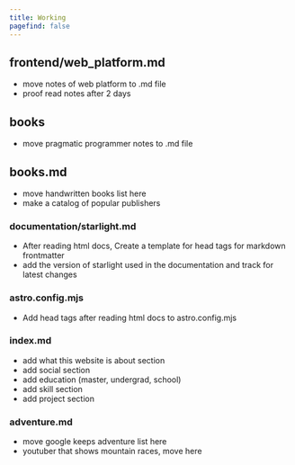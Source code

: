 ```yaml
---
title: Working
pagefind: false
---
```


## frontend/web_platform.md

-   move notes of web platform to .md file
-   proof read notes after 2 days

## books

-   move pragmatic programmer notes to .md file

## books.md

-   move handwritten books list here
-   make a catalog of popular publishers

### documentation/starlight.md

-   After reading html docs, Create a template for head tags for markdown frontmatter
-   add the version of starlight used in the documentation and track for latest changes

### astro.config.mjs

-   Add head tags after reading html docs to astro.config.mjs

### index.md

-   add what this website is about section
-   add social section
-   add education (master, undergrad, school)
-   add skill section
-   add project section

### adventure.md

-   move google keeps adventure list here
-   youtuber that shows mountain races, move here

